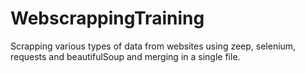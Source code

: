 # WebscrappingTraining
Scrapping various types of data from websites using zeep, selenium, requests and beautifulSoup and merging in a single file.

